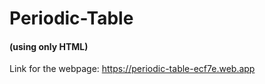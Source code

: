 # Periodic-Table
#### (using only HTML)

Link for the webpage: https://periodic-table-ecf7e.web.app
